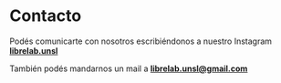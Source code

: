 # Contacto

Podés comunicarte con nosotros escribiéndonos a nuestro Instagram  <a href="https://instagram.com/librelab.unsl"><b>librelab.unsl</b></a>

También podés mandarnos un mail a <b>librelab.unsl@gmail.com</b>
